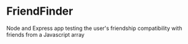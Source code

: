 # FriendFinder
Node and Express app testing the user's friendship compatibility with friends from a Javascript array
